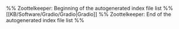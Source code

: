 %% Zoottelkeeper: Beginning of the autogenerated index file list  %%
 [[KB/Software/Gradio/Gradio|Gradio]]
%% Zoottelkeeper: End of the autogenerated index file list  %%
